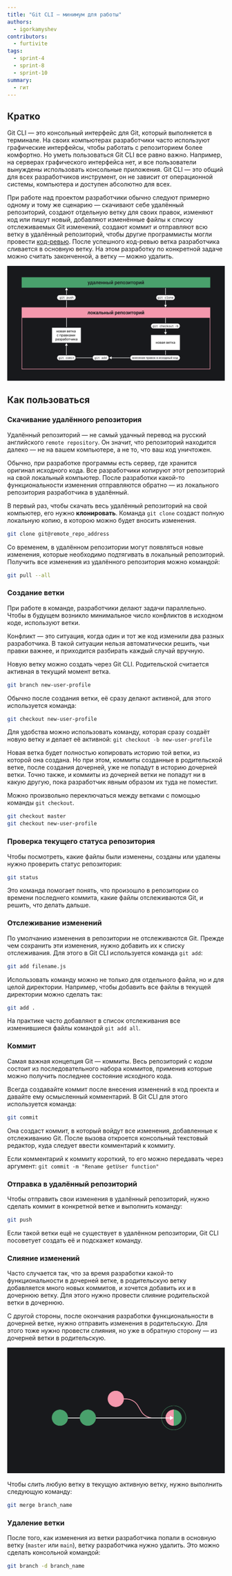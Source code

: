 ```yaml
---
title: "Git CLI — минимум для работы"
authors:
  - igorkamyshev
contributors:
  - furtivite
tags:
  - sprint-4
  - sprint-8
  - sprint-10
summary:
  - гит
---
```

## Кратко

Git CLI — это консольный интерфейс для Git, который выполняется в терминале. На своих компьютерах разработчики часто используют графические интерфейсы, чтобы работать с репозиторием более комфортно. Но уметь пользоваться Git CLI все равно важно. Например, на серверах графического интерфейса нет, и все пользователи вынуждены использовать консольные приложения. Git CLI — это общий для всех разработчиков инструмент, он не зависит от операционной системы, компьютера и доступен абсолютно для всех.

При работе над проектом разработчики обычно следуют примерно одному и тому же сценарию — скачивают себе удалённый репозиторий, создают отдельную ветку для своих правок, изменяют код или пишут новый, добавляют изменённые файлы к списку отслеживаемых Git изменений, создают коммит и отправляют всю ветку в удалённый репозиторий, чтобы другие программисты могли провести [код-ревью](../code-review). После успешного код-ревью ветка разработчика сливается в основную ветку. На этом разработку по конкретной задаче можно считать законченной, а ветку — можно удалить.

![Схема работы с Гит](images/high-level.png)

## Как пользоваться

### Скачивание удалённого репозитория

Удалённый репозиторий — не самый удачный перевод на русский английского `remote repository`. Он значит, что репозиторий находится далеко — не на вашем компьютере, а не то, что ваш код уничтожен.

Обычно, при разработке программы есть сервер, где хранится оригинал исходного кода. Все разработчики копируют этот репозиторий на свой локальный компьютер. После разработки какой-то функциональности изменения отправляются обратно — из локального репозитория разработчика в удалённый.

В первый раз, чтобы скачать весь удалённый репозиторий на свой компьютер, его нужно __клонировать__. Команда `git clone` создаст полную локальную копию, в которою можно будет вносить изменения.

```bash
git clone git@remote_repo_address
```

Со временем, в удалённом репозитории могут появляться новые изменения, которые необходимо подтягивать в локальный репозиторий. Получить все изменения из удалённого репозитория можно командой:

```bash
git pull --all
```

### Создание ветки

При работе в команде, разработчики делают задачи параллельно. Чтобы в будущем возникло минимальное число конфликтов в исходном коде, используют ветки.

Конфликт — это ситуация, когда один и тот же код изменили два разных разработчика. В такой ситуации нельзя автоматически решить, чьи правки важнее, и приходится разбирать каждый случай вручную.

Новую ветку можно создать через Git CLI. Родительской считается активная в текущий момент ветка.

```bash
git branch new-user-profile
```

Обычно после создания ветки, её сразу делают активной, для этого используется команда:

```bash
git checkout new-user-profile
```

Для удобства можно использовать команду, которая сразу создаёт новую ветку и делает её активной: `git checkout -b new-user-profile`

Новая ветка будет полностью копировать историю той ветки, из которой она создана. Но при этом, коммиты созданные в родительской ветке, после создания дочерней, уже не попадут в историю дочерней ветки. Точно также, и коммиты из дочерней ветки не попадут ни в какую другую, пока разработчик явным образом их туда не поместит.

Можно произвольно переключаться между ветками с помощью команды `git checkout`.

```bash
git checkout master
git checkout new-user-profile
```

### Проверка текущего статуса репозитория

Чтобы посмотреть, какие файлы были изменены, созданы или удалены нужно проверить статус репозитория:

```bash
git status
```

Это команда помогает понять, что произошло в репозитории со времени последнего коммита, какие файлы отслеживаются Git, и решить, что делать дальше.

### Отслеживание изменений

По умолчанию изменения в репозитории не отслеживаются Git. Прежде чем сохранить эти изменения, нужно добавить их к списку отслеживания. Для этого в Git CLI используется команда `git add`:

```bash
git add filename.js
```

Использовать команду можно не только для отдельного файла, но и для целой директории. Например, чтобы добавить все файлы в текущей директории можно сделать так:

```bash
git add .
```

На практике часто добавляют в список отслеживания все изменившиеся файлы командой `git add all`.

### Коммит

Самая важная концепция Git — коммиты. Весь репозиторий с кодом состоит из последовательного набора коммитов, применив которые можно получить последнее состояние исходного кода.

Всегда создавайте коммит после внесения изменений в код проекта и давайте ему осмысленный комментарий. В Git CLI для этого используется команда:

```bash
git commit
```

Она создаст коммит, в который войдут все изменения, добавленные к отслеживанию Git. После вызова откроется консольный текстовый редактор, куда следует ввести комментарий к коммиту.

Если комментарий к коммиту короткий, то его можно передавать через аргумент: `git commit -m "Rename getUser function"`

### Отправка в удалённый репозиторий

Чтобы отправить свои изменения в удалённый репозиторий, нужно сделать коммит в конкретной ветке и выполнить команду:

```bash
git push
```

Если такой ветки ещё не существует в удалённом репозитории, Git CLI посоветует создать её и подскажет команду.

### Слияние изменений

Часто случается так, что за время разработки какой-то функциональности в дочерней ветке, в родительскую ветку добавляется много новых коммитов, и хочется добавить их и в дочернюю ветку. Для этого нужно провести слияние родительской ветки в дочернюю.

С другой стороны, после окончания разработки функциональности в дочерней ветке, нужно отправить изменения в родительскую. Для этого тоже нужно провести слияния, но уже в обратную сторону — из дочерней ветки в родительскую.

![Слияние веток](images/merge.png)

Чтобы слить любую ветку в текущую активную ветку, нужно выполнить следующую команду:

```bash
git merge branch_name
```

### Удаление ветки

После того, как изменения из ветки разработчика попали в основную ветку (`master` или `main`), ветку разработчика нужно удалить. Это можно сделать консольной командой:

```bash
git branch -d branch_name
```

